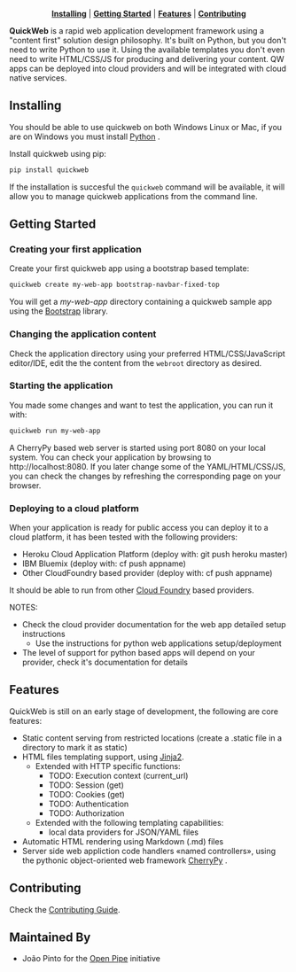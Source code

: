 <p style="text-align: center;">
<b><a href="#Installing">Installing</a></b>
|
<b><a href="#getting-started">Getting Started</a></b>
|
<b><a href="#features">Features</a></b>
|
<b><a href="#contributing">Contributing</a></b>
</p>

**QuickWeb** is a rapid web application development framework using a "content first" solution design philosophy. It's built on Python, but you don't need to write Python to use it. Using the available templates you don't even need to write HTML/CSS/JS for producing and delivering your content. QW apps can be deployed into cloud providers and will be integrated with cloud native services.


## Installing
You should be able to use quickweb on both Windows Linux or Mac, if you are on Windows you must install [Python](doc/Windows/Python.md) .


Install quickweb using pip:
```sh
pip install quickweb
```
If the installation is succesful the `quickweb` command will be available, it will allow you to manage quickweb applications from the command line.

## Getting Started
### Creating your first application
Create your first quickweb app using a bootstrap based template:
```sh
quickweb create my-web-app bootstrap-navbar-fixed-top
```
You will get a _my-web-app_ directory containing a quickweb sample app using the [Bootstrap]((https://www.google.com)) library.

### Changing the application content
Check the application directory using your preferred HTML/CSS/JavaScript editor/IDE, edit the the content from the `webroot` directory as desired.

### Starting the application
You made some changes and want to test the application, you can run it with:

```sh
quickweb run my-web-app
```

A CherryPy based web server is started using port 8080 on your local system. You can check your application by browsing to http://localhost:8080. If you later change some of the YAML/HTML/CSS/JS, you can check the changes by refreshing the corresponding page on your browser.

### Deploying to a cloud platform
When your application is ready for public access you can deploy it to a cloud platform, it has been tested with the following providers:
- Heroku Cloud Application Platform (deploy with: git push heroku master)
- IBM Bluemix (deploy with: cf push appname)
- Other CloudFoundry based provider (deploy with: cf push appname)

It should be able to run from other [Cloud Foundry](https://www.cloudfoundry.org) based providers.

NOTES:
 * Check the cloud provider documentation for the web app detailed setup instructions
   - Use the instructions for python web applications setup/deployment
 * The level of support for python based apps will depend on your provider, check it's documentation for details

## Features
QuickWeb is still on an early stage of development, the following are core features:

- Static content serving from restricted locations (create a .static file in a directory to mark it as static)
- HTML files templating support, using [Jinja2](jinja.pocoo.org/docs/latest/).
    - Extended with HTTP specific functions:
        - TODO: Execution context (current_url)
        - TODO: Session (get)
        - TODO: Cookies (get)
        - TODO: Authentication
        - TODO: Authorization
    - Extended with the following templating capabilities:
      - local data providers for JSON/YAML files
- Automatic HTML rendering using Markdown (.md) files
- Server side web appliction code handlers «named controllers», using the pythonic object-oriented web framework [CherryPy](http://cherrypy.org/) .

## Contributing
Check the [Contributing Guide](docs/CONTRIBUTING.md).

Maintained By
-------------

* João Pinto for the [Open Pipe](//github.com/OpenPipe) initiative

